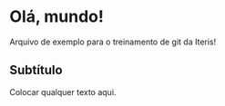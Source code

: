 # Olá, mundo! 

Arquivo de exemplo para o treinamento de git da Iteris!

## Subtítulo

Colocar qualquer texto aqui.